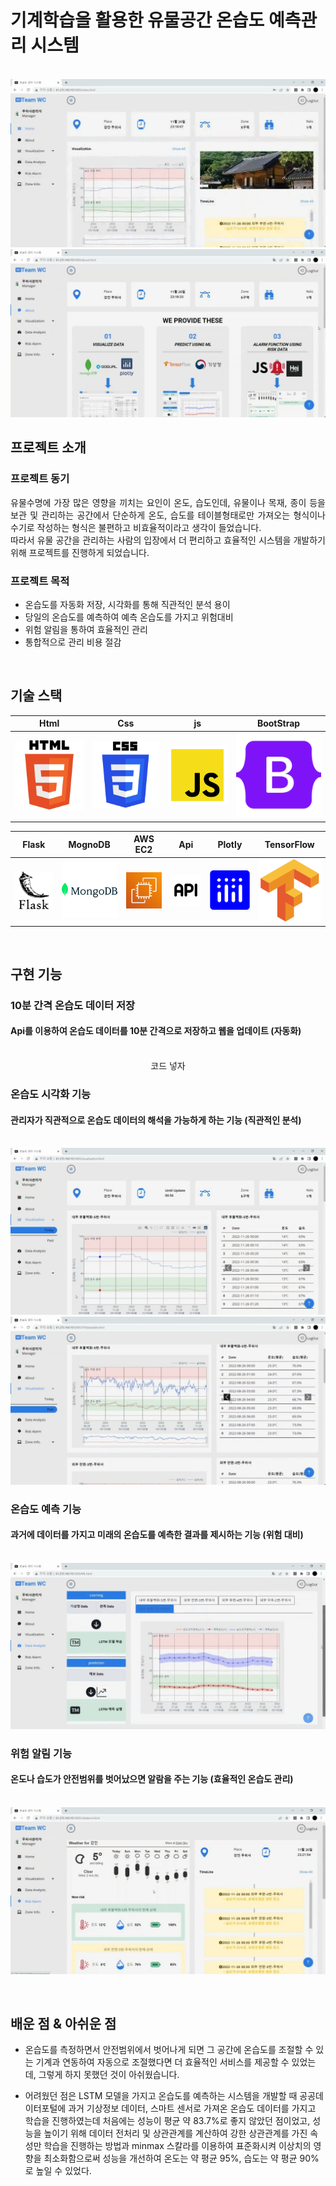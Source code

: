 # 기계학습을 활용한 유물공간 온습도 예측관리 시스템

<p align="center">
  <br>
  <img src="./readme_img/wc.jpg">
  <br>
  <img src="./readme_img/wc1.jpg">
  <br>
</p>




## 프로젝트 소개
### 프로젝트 동기
<p align="justify">
유물수명에 가장 많은 영향을 끼치는 요인이 온도, 습도인데, 유물이나 목재, 종이 등을 보관 및 관리하는 공간에서 단순하게 온도, 습도를 테이블형태로만 가져오는 형식이나 수기로 작성하는 형식은 불편하고 비효율적이라고 생각이 들었습니다.<br>
따라서 유물 공간을 관리하는 사람의 입장에서 더 편리하고 효율적인 시스템을 개발하기 위해 프로젝트를 진행하게 되었습니다.
</p>

###  프로젝트 목적
- 온습도를 자동화 저장, 시각화를 통해 직관적인 분석 용이
- 당일의 온습도를 예측하여 예측 온습도를 가지고 위험대비 
- 위험 알림을 통하여 효율적인 관리
- 통합적으로 관리 비용 절감



<br>

## 기술 스택

| Html | Css | js | BootStrap |
| :--------: | :--------: | :------: | :-----: | 
|   ![html]    |   ![css]    | ![js] | ![bootstrap] |

| Flask | MognoDB | AWS EC2 | Api | Plotly | TensorFlow |
| :--------: | :--------: | :------: | :-----: | :-----: | :-----: | 
|   ![flask]    |   ![mongodb]    | ![ec2] | ![api] | ![plotly] | ![tensorflow] |


<br>

## 구현 기능

### 10분 간격 온습도 데이터 저장
#### Api를 이용하여 온습도 데이터를 10분 간격으로 저장하고 웹을 업데이트 (자동화)
<p align="center">
  <br>
  코드 넣자
  <br>
</p>

### 온습도 시각화 기능
#### 관리자가 직관적으로 온습도 데이터의 해석을 가능하게 하는 기능 (직관적인 분석)
<p align="center">
  <br>
  <img src="./readme_img/wc2.jpg">
  <br>
  <img src="./readme_img/wc3.jpg">
</p>

### 온습도 예측 기능
####  과거에 데이터를 가지고 미래의 온습도를 예측한 결과를 제시하는 기능 (위험 대비)
<p align="center">
  <br>
  <img src="./readme_img/wc4.jpg">
  <br>
</p>

### 위험 알림 기능
#### 온도나 습도가 안전범위를 벗어났으면 알람을 주는 기능 (효율적인 온습도 관리)
<p align="center">
  <br>
  <img src="./readme_img/wc5.jpg">
  <br>
 
</p>



<br>

## 배운 점 & 아쉬운 점
- 온습도를 측정하면서 안전범위에서 벗어나게 되면 그 공간에 온습도를 조절할 수 있는 기계과 연동하여 자동으로 조절했다면 더 효율적인 서비스를 제공할 수 있었는데, 그렇게 하지 못했던 것이 아쉬웠습니다.

- 어려웠던 점은 LSTM 모델을 가지고 온습도를 예측하는 시스템을 개발할 때 공공데이터포털에 과거 기상정보 데이터, 스마트 센서로 가져온 온습도 데이터를 가지고 학습을 진행하였는데 처음에는 성능이 평균 약 83.7%로 좋지 않았던 점이었고, 성능을 높이기 위해 데이터 전처리 및 상관관계를 계산하여 강한 상관관계를 가진 속성만 학습을 진행하는 방법과 minmax 스칼라를 이용하여 표준화시켜 이상치의 영향을 최소화함으로써 성능을 개선하여 온도는 약 평균 95%, 습도는 약 평균 90%로 높일 수 있었다.

<p align="justify">

</p>

<br>



<!-- Stack Icon Refernces -->

[html]: /readme_img/html.svg
[css]: /readme_img/css.svg
[bootstrap]: /readme_img/bootstrap.svg
[js]: /readme_img/js.svg
[flask]: /readme_img/flask.svg
[mongodb]: /readme_img/mongodb.svg
[ec2]: /readme_img/ec2.svg
[api]: /readme_img/api.svg
[plotly]: /readme_img/plotly.svg
[tensorflow]: /readme_img/tensorflow.svg

